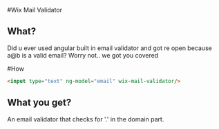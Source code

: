 #Wix Mail Validator

## What?

Did u ever used angular built in email validator and got re open because a@b is a valid email? Worry not.. we got you covered

#How

```html
<input type="text" ng-model="email" wix-mail-validator/>
```
## What you get?

An email validator that checks for '.' in the domain part.
